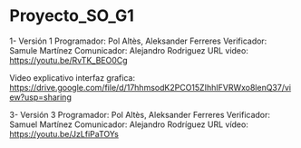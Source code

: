 # Proyecto_SO_G1
1- Versión 1
	Programador: Pol Altès, Aleksander Ferreres
	Verificador: Samule Martínez
	Comunicador: Alejandro Rodriguez
	URL video: https://youtu.be/RvTK_BEO0Cg

Video explicativo interfaz grafica: https://drive.google.com/file/d/17hhmsodK2PCO15ZIhhIFVRWxo8lenQ37/view?usp=sharing

3- Versión 3
	Programador: Pol Altès, Aleksander Ferreres
 	Verificador: Samuel Martínez
  	Comunicador: Alejandro Rodríguez
   	URL vídeo: https://youtu.be/JzLfiPaTOYs
